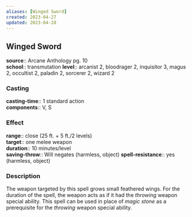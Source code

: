 ```yaml
---
aliases: [Winged Sword]
created: 2023-04-27
updated: 2023-04-28
---
```


## Winged Sword

**source**:: Arcane Anthology pg. 10  
**school**:: transmutation
**level**:: arcanist 2, bloodrager 2, inquisitor 3, magus 2, occultist 2, paladin 2, sorcerer 2, wizard 2

### Casting

**casting-time**:: 1 standard action  
**components**:: V, S

### Effect

**range**:: close (25 ft. + 5 ft./2 levels)  
**target**:: one melee weapon  
**duration**:: 10 minutes/level  
**saving-throw**:: Will negates (harmless, object)
**spell-resistance**:: yes (harmless, object)

### Description

The weapon targeted by this spell grows small feathered wings. For the duration of the spell, the weapon acts as if it had the *throwing* weapon special ability. This spell can be used in place of *magic stone* as a prerequisite for the *throwing* weapon special ability.
